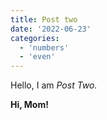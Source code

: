 ```yaml
---
title: Post two
date: '2022-06-23'
categories:
  - 'numbers'
  - 'even'
---
```


Hello, I am _Post Two._

**Hi, Mom!**
